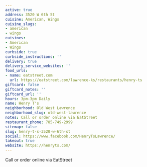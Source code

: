 ```yaml
---
active: true
address: 3520 W 6th St
cuisine: American, Wings
cuisine_slugs:
- american
- wings
cuisines:
- American
- Wings
curbside: true
curbside_instructions: ''
delivery: true
delivery_service_websites: ''
food_urls:
- name: eatstreet.com
  url: https://eatstreet.com/lawrence-ks/restaurants/henry-ts
giftcard: false
giftcard_notes: ''
giftcard_url: ''
hours: 3pm-3pm Daily
name: Henry T's
neighborhood: Old West Lawrence
neighborhood_slug: old-west-lawrence
notes: Call or order online via EatStreet
restaurant_phone: 785-749-2999
sitemap: false
slug: henry-t-s-3520-w-6th-st
social: https://www.facebook.com/HenryTsLawrence/
takeout: true
website: https://henryts.com/
---
```


Call or order online via EatStreet
